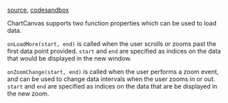 [source](https://github.com/rrag/react-stockcharts/blob/master/docs/lib/charts/CandleStickChartPanToLoadMore.js), [codesandbox](https://codesandbox.io/s/github/rrag/react-stockcharts-examples2/tree/master/examples/CandleStickChartPanToLoadMore)

ChartCanvas supports two function properties which can be used to load data.

`onLoadMore(start, end)` is called when the user scrolls or zooms past the first
data point provided. `start` and `end` are specified as indices on the data that
would be displayed in the new window.

`onZoomChange(start, end)` is called when the user performs a zoom event, and
can be used to change data intervals when the user zooms in or out. `start` and
`end` are specified as indices on the data that are be displayed in the new zoom.
